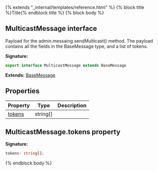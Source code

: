 {% extends "_internal/templates/reference.html" %}
{% block title %}Title{% endblock title %}
{% block body %}

## MulticastMessage interface

Payload for the admin.messaing.sendMulticast() method. The payload contains all the fields in the BaseMessage type, and a list of tokens.

<b>Signature:</b>

```typescript
export interface MulticastMessage extends BaseMessage 
```
<b>Extends:</b> [BaseMessage](./firebase-admin_.basemessage.md#basemessage_interface)

## Properties

|  Property | Type | Description |
|  --- | --- | --- |
|  [tokens](./firebase-admin_.multicastmessage.md#multicastmessagetokens_property) | string\[\] |  |

## MulticastMessage.tokens property

<b>Signature:</b>

```typescript
tokens: string[];
```
{% endblock body %}

